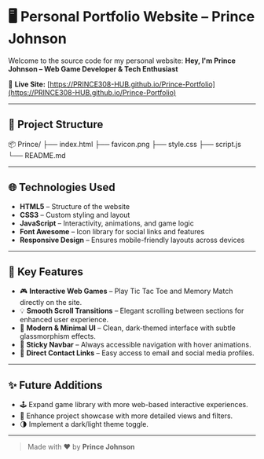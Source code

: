 # 🖥️ Personal Portfolio Website – Prince Johnson

Welcome to the source code for my personal website: **Hey, I'm Prince Johnson – Web Game Developer & Tech Enthusiast**

🔗 **Live Site:** [https://PRINCE308-HUB.github.io/Prince-Portfolio](https://PRINCE308-HUB.github.io/Prince-Portfolio)

---

## 📁 Project Structure

📦 Prince/
├── index.html
├── favicon.png
├── style.css
├── script.js
└── README.md

---

## 🌐 Technologies Used

- **HTML5** – Structure of the website
- **CSS3** – Custom styling and layout
- **JavaScript** – Interactivity, animations, and game logic
- **Font Awesome** – Icon library for social links and features
- **Responsive Design** – Ensures mobile-friendly layouts across devices

---

## 🎯 Key Features

- 🎮 **Interactive Web Games** – Play Tic Tac Toe and Memory Match directly on the site.
- 💡 **Smooth Scroll Transitions** – Elegant scrolling between sections for enhanced user experience.
- 🎨 **Modern & Minimal UI** – Clean, dark-themed interface with subtle glassmorphism effects.
- 🧭 **Sticky Navbar** – Always accessible navigation with hover animations.
- 🔗 **Direct Contact Links** – Easy access to email and social media profiles.

---

## ✨ Future Additions

- 🕹️ Expand game library with more web-based interactive experiences.
- 📂 Enhance project showcase with more detailed views and filters.
- 🌗 Implement a dark/light theme toggle.

---

> Made with ❤️ by **Prince Johnson**
